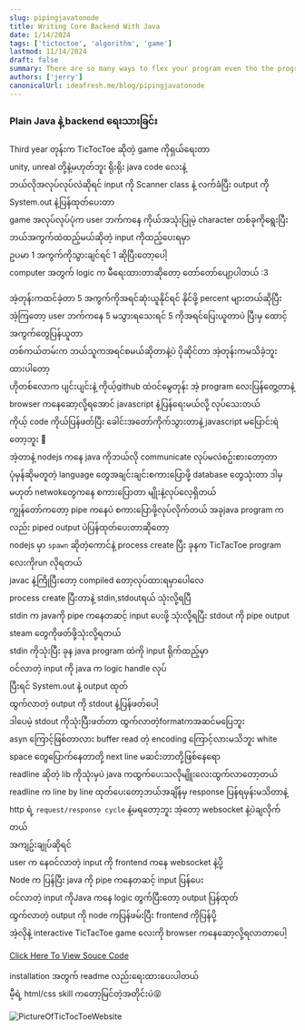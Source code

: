 ```yaml
---
slug: pipingjavatonode
title: Writing Core Backend With Java
date: 1/14/2024
tags: ['tictoctoe', 'algorithm', 'game']
lastmod: 11/14/2024
draft: false
summary: There are so many ways to flex your program even tho the programs do not work correctly and has tons of bugs !🧠
authors: ['jerry']
canonicalUrl: ideafresh.me/blog/pipingjavatonode
---
```


### Plain Java နဲ့ backend ရေးသားခြင်း

Third year တုန်းက TicTocToe ဆိုတဲ့ game ကိုရှယ်ရေးတာ  
unity, unreal တို့နဲ့မဟုတ်ဘူး ရိုးရိုး java code လေးနဲ့  
ဘယ်လိုအလုပ်လုပ်လဲဆိုရင် input ကို Scanner class နဲ့ လက်ခံပြီး output ကို System.out နဲ့ပြန်ထုတ်ပေးတာ  
game အလုပ်လုပ်ပုံက user ဘက်ကနေ ကိုယ်အသုံးပြုမဲ့ character တစ်ခုကိုရွေးပြီး ဘယ်အကွက်ထဲထည့်မယ်ဆိုတဲ့ input ကိုထည့်ပေးရမှာ  
ဥပမာ 1 အကွက်ကိုသွားချင်ရင် 1 ဆိုပြီးတော့ပေါ့  
computer အတွက် logic က မီရေးထားတာဆိုတော့ တော်တော်ပျော့ပါတယ် :3

အဲ့တုန်းကထင်ခဲ့တာ 5 အကွက်ကိုအရင်ဆုံးယူနိုင်ရင် နိုင်ဖို့ percent များတယ်ဆိုပြီး  
အဲ့ကြတော့ user ဘက်ကနေ 5 မသွားရသေးရင် 5 ကိုအရင်ပြေးယူတာပဲ ပြီးမှ ထောင့်အကွက်တွေပြန်ယူတာ  
တစ်ကယ်တမ်းက ဘယ်သူကအရင်စမယ်ဆိုတာနဲ့ပဲ ပိုဆိုင်တာ အဲ့တုန်းကမသိခဲ့ဘူး  
ထားပါတော့  
ဟိုတစ်လောက ပျင်းပျင်းနဲ့ ကိုယ့်github ထဲဝင်မွေတုန်း အဲ့ program လေးပြန်တွေ့တာနဲ့ browser ကနေဆော့လို့ရအောင် javascript နဲ့ပြန်ရေးမယ်လို့
လုပ်သေးတယ်  
ကိုယ့် code ကိုယ်ပြန်ဖတ်ပြီး ခေါင်းအတော်ကိုက်သွားတာနဲ့
javascript မပြောင်းရဲတော့ဘူး 🤣  
အဲ့တာနဲ့ nodejs ကနေ java ကိုဘယ်လို communicate လုပ်မလဲစဥ်းစားတော့တာ  
ပုံမှန်ဆိုမတူတဲ့ language တွေအချင်းချင်းစကားပြောဖို့ database တွေသုံးတာ ဒါမှမဟုတ် netwokတွေကနေ စကားပြောတာ မျိုးနဲ့လုပ်လေ့ရှိတယ်  
ကျွန်တော်ကတော့ pipe ကနေပဲ စကားပြောဖို့လုပ်လိုက်တယ် အခုjava program ကလည်း piped output ပဲပြန်ထုတ်ပေးတာဆိုတော့  
nodejs မှာ `spawn` ဆိုတဲ့ကောင်နဲ့ process create ပြီး ခုနက TicTacToe program လေးကိုrun လိုရတယ်  
javac နဲ့ကြိုပြီးတော့ compiled တော့လုပ်ထားရမှာပေါလေ  
process create ပြီးတာနဲ့ stdin,stdoutရယ် သုံးလို့ရပြီ  
stdin က javaကို pipe ကနေတဆင့် input ပေးဖို့ သုံးလို့ရပြီး stdout ကို pipe output steam တွေကိုဖတ်ဖို့သုံးလို့ရတယ်  
stdin ကိုသုံးပြီး ခုန java program ထဲကို input ရိုက်ထည့်မှာ  
ဝင်လာတဲ့ input ကို java က logic handle လုပ်  
ပြီးရင် System.out နဲ့ output ထုတ်  
ထွက်လာတဲ့ output ကို stdout နဲ့ပြန်ဖတ်ပေါ့  
ဒါပေမဲ့ stdout ကိုသုံးပြီးဖတ်တာ ထွက်လာတဲ့formatကအဆင်မပြေဘူး  
asyn ကြောင့်ဖြစ်တာလား buffer read တဲ့ encoding ကြောင့်လားမသိဘူး white space တွေပြောက်နေတာတို့ next line မဆင်းတာတို့ဖြစ်နေရော  
readline ဆိုတဲ့ lib ကိုသုံးမှပဲ java ကထွက်ပေးသလိုမျိူးလေးထွက်လာတော့တယ်  
readline က line by line ထုတ်ပေးတော့ဘယ်အချိန်မှ response ပြန်ရမှန်းမသိတာနဲ့ http ရဲ့ `request/response cycle` နဲ့မရတော့ဘူး
အဲ့တော့ websocket နဲ့ပဲချလိုက်တယ်  
အကျဥ်းချုပ်ဆိုရင်  
user က နေဝင်လာတဲ့ input ကို frontend ကနေ websocket နဲ့ပို့  
Node က ပြန်ပြီး java ကို pipe ကနေတဆင့် input ပြန်ပေး  
ဝင်လာတဲ့ input ကိုJava ကနေ logic တွက်ပြီးတော့ output ပြန်ထုတ်  
ထွက်လာတဲ့ output ကို node ကပြန်ဖမ်းပြီး frontend ကိုပြန်ပို့  
အဲ့လိုနဲ့ interactive TicTacToe game လေးကို browser ကနေဆော့လို့ရလာတာပေါ့

[Click Here To View Souce Code](https://github.com/ninjaboss69/JavaNode)

installation အတွက် readme လည်းရေးထားပေးပါတယ်  
မီ့ရဲ့ html/css skill ကတော့မြင်တဲ့အတိုင်းပဲ😝

![PictureOfTicTocToeWebsite](/static/images/pipe/t.jpg)
